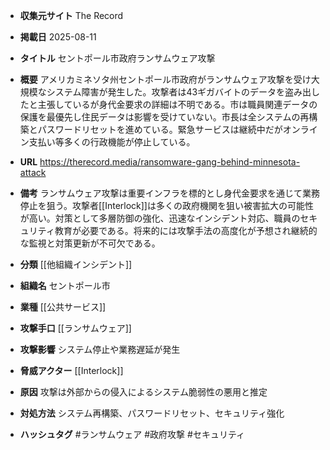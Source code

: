 - **収集元サイト**
The Record

- **掲載日**
2025-08-11

- **タイトル**
セントポール市政府ランサムウェア攻撃

- **概要**
アメリカミネソタ州セントポール市政府がランサムウェア攻撃を受け大規模なシステム障害が発生した。攻撃者は43ギガバイトのデータを盗み出したと主張しているが身代金要求の詳細は不明である。市は職員関連データの保護を最優先し住民データは影響を受けていない。市長は全システムの再構築とパスワードリセットを進めている。緊急サービスは継続中だがオンライン支払い等多くの行政機能が停止している。

- **URL**
https://therecord.media/ransomware-gang-behind-minnesota-attack

- **備考**
ランサムウェア攻撃は重要インフラを標的とし身代金要求を通じて業務停止を狙う。攻撃者[[Interlock]]は多くの政府機関を狙い被害拡大の可能性が高い。対策として多層防御の強化、迅速なインシデント対応、職員のセキュリティ教育が必要である。将来的には攻撃手法の高度化が予想され継続的な監視と対策更新が不可欠である。

- **分類**
[[他組織インシデント]]

- **組織名**
セントポール市

- **業種**
[[公共サービス]]

- **攻撃手口**
[[ランサムウェア]]

- **攻撃影響**
システム停止や業務遅延が発生

- **脅威アクター**
[[Interlock]]

- **原因**
攻撃は外部からの侵入によるシステム脆弱性の悪用と推定

- **対処方法**
システム再構築、パスワードリセット、セキュリティ強化

- **ハッシュタグ**
#ランサムウェア #政府攻撃 #セキュリティ
